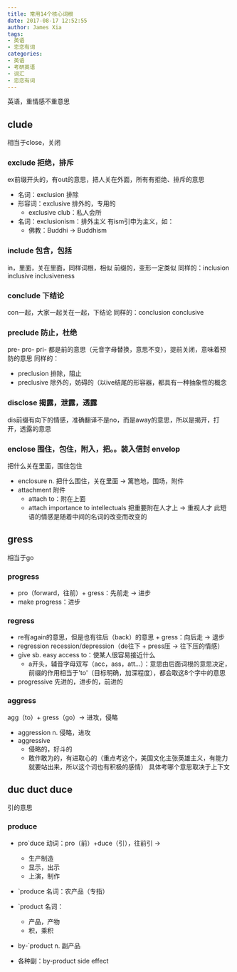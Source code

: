 ```yaml
---
title: 常用14个核心词根
date: 2017-08-17 12:52:55
author: James Xia
tags: 
- 英语
- 恋恋有词
categories:
- 英语
- 考研英语
- 词汇
- 恋恋有词
---
```


英语，重情感不重意思

## clude
相当于close，关闭

### exclude 拒绝，排斥
ex前缀开头的，有out的意思，把人关在外面，所有有拒绝、排斥的意思
* 名词：exclusion 排除
* 形容词：exclusive 排外的，专用的
    - exclusive club：私人会所
* 名词：exclusionism：排外主义
有ism引申为主义，如：
    - 佛教：Buddhi -> Buddhism 

### include 包含，包括
in，里面，关在里面，同样词根，相似 前缀的，变形一定类似
同样的：inclusion inclusive inclusiveness

### conclude 下结论
con一起，大家一起关在一起，下结论
同样的：conclusion conclusive

### preclude 防止，杜绝
pre- pro- pri- 都是前的意思（元音字母替换，意思不变），提前关闭，意味着预防的意思
同样的：
* preclusion 排除，阻止
* preclusive 除外的，妨碍的（以ive结尾的形容器，都具有一种抽象性的概念

### disclose 揭露，泄露，透露
dis前缀有向下的情感，准确翻译不是no，而是away的意思，所以是揭开，打开，透露的意思

### enclose 围住，包住，附入，把。。装入信封 envelop
把什么关在里面，围住包住
* enclosure n. 把什么围住，关在里面 -> 篱笆地，围场，附件
* attachment 附件
    - attach to：附在上面
    - attach importance to intellectuals
    把重要附在人才上 -> 重视人才
    此短语的情感是随着中间的名词的改变而改变的

## gress 
相当于go

### progress
* pro（forward，往前）+ gress：先前走 -> 进步
* make progress：进步

### regress
* re有again的意思，但是也有往后（back）的意思 + gress：向后走 -> 退步
* regression recession/depression（de往下 + press压 -> 往下压的情感）
* give sb. easy access to：使某人很容易接近什么
    - a开头，辅音字母双写（acc，ass，att...）：意思由后面词根的意思决定，前缀的作用相当于'to'（目标明确，加深程度），都会取这8个字中的意思
* progressive 先进的，进步的，前进的

### aggress 
agg（to）+ gress（go）-> 进攻，侵略
* aggression n. 侵略，进攻
* aggressive
    - 侵略的，好斗的
    - 敢作敢为的，有进取心的（重点考这个，美国文化主张英雄主义，有能力就要站出来，所以这个词也有积极的感情）
    具体考哪个意思取决于上下文

## duc duct duce
引的意思

### produce
* pro`duce
动词：pro（前）+duce（引），往前引 -> 
    - 生产制造
    - 显示，出示
    - 上演，制作

* `produce
名词：农产品（专指）

* `product
名词：
    - 产品，产物
    - 积，乘积

* by-`product
n. 副产品 

* 各种副：by-product side effect
